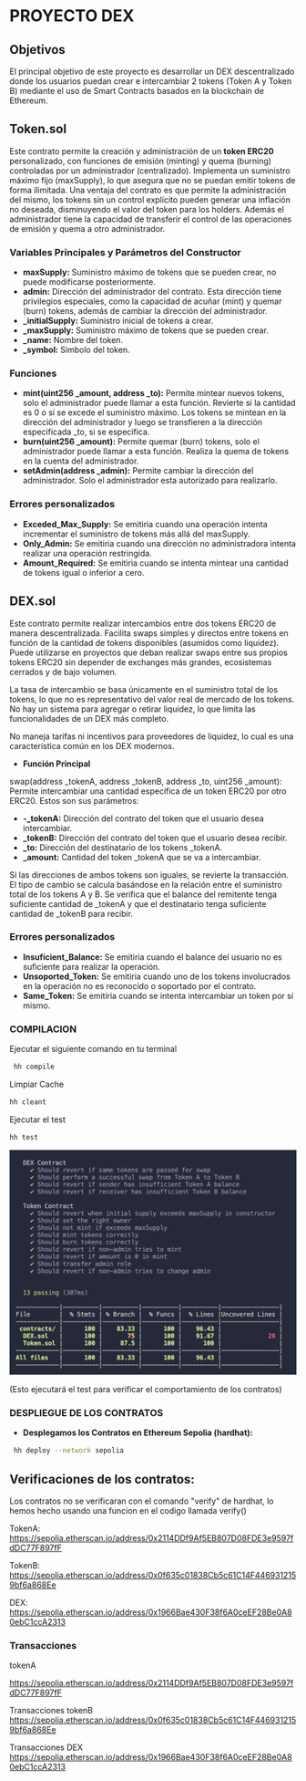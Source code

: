 # PROYECTO DEX

## Objetivos
El principal objetivo de este proyecto es desarrollar un DEX descentralizado donde los usuarios puedan crear e intercambiar 2 tokens (Token A y Token B) mediante el uso de Smart Contracts basados en la blockchain de Ethereum.

## Token.sol
Este contrato permite la creación y administración de un **token ERC20** personalizado, con funciones de emisión (minting) y quema (burning) controladas por un administrador (centralizado). Implementa un suministro máximo fijo (maxSupply), lo que asegura que no se puedan emitir tokens de forma ilimitada. 
Una ventaja del contrato es que permite la administración del mismo, los tokens sin un control explícito pueden generar una inflación no deseada, disminuyendo el valor del token para los holders. Además el administrador tiene la capacidad de transferir el control de las operaciones de emisión y quema a otro administrador.

### Variables Principales y Parámetros del Constructor
- **maxSupply:** Suministro máximo de tokens que se pueden crear, no puede modificarse posteriormente.
- **admin:** Dirección del administrador del contrato. Esta dirección tiene privilegios especiales, como la capacidad de acuñar (mint) y quemar (burn) tokens, además de cambiar la dirección del administrador.
- **_initialSupply:** Suministro inicial de tokens a crear.
- **_maxSupply:** Suministro máximo de tokens que se pueden crear.
- **_name:** Nombre del token.
- **_symbol:** Símbolo del token.

### Funciones
- **mint(uint256 _amount, address _to):** Permite mintear nuevos tokens, solo el administrador puede llamar a esta función. Revierte si la cantidad es 0 o si se excede el suministro máximo. Los tokens se mintean en la dirección del administrador y luego se transfieren a la dirección especificada _to, si se especifica.
- **burn(uint256 _amount):** Permite quemar (burn) tokens, solo el administrador puede llamar a esta función. Realiza la quema de tokens en la cuenta del administrador.
- **setAdmin(address _admin):** Permite cambiar la dirección del administrador. Solo el administrador esta autorizado para realizarlo.

### Errores personalizados
- **Exceded_Max_Supply:** Se emitiria cuando una operación intenta incrementar el suministro de tokens más allá del maxSupply.
- **Only_Admin:** Se emitiria cuando una dirección no administradora intenta realizar una operación restringida.
- **Amount_Required:** Se emitiria cuando se intenta mintear una cantidad de tokens igual o inferior a cero.


## DEX.sol
Este contrato permite realizar intercambios entre dos tokens ERC20 de manera descentralizada. Facilita swaps simples y directos entre tokens en función de la cantidad de tokens disponibles (asumidos como liquidez). Puede utilizarse en proyectos que deban realizar swaps entre sus propios tokens ERC20 sin depender de exchanges más grandes, ecosistemas cerrados y de bajo volumen.

La tasa de intercambio se basa únicamente en el suministro total de los tokens, lo que no es representativo del valor real de mercado de los tokens.
No hay un sistema para agregar o retirar liquidez, lo que limita las funcionalidades de un DEX más completo.

No maneja tarifas ni incentivos para proveedores de liquidez, lo cual es una característica común en los DEX modernos.
- **Función Principal**

swap(address _tokenA, address _tokenB, address _to, uint256 _amount):  Permite intercambiar una cantidad específica de un token ERC20 por otro ERC20. Estos son sus parámetros:
- **-_tokenA:** Dirección del contrato del token que el usuario desea intercambiar.
- **_tokenB:** Dirección del contrato del token que el usuario desea recibir.
- **_to:** Dirección del destinatario de los tokens _tokenA.
- **_amount:** Cantidad del token _tokenA que se va a intercambiar.

Si las direcciones de ambos tokens son iguales, se revierte la transacción. El tipo de cambio se calcula basándose en la relación entre el suministro total de los tokens A y B.
 Se verifica que el balance del remitente tenga suficiente cantidad de _tokenA y que el destinatario tenga suficiente cantidad de _tokenB para recibir.

### Errores personalizados
- **Insuficient_Balance:** Se emitiria cuando el balance del usuario no es suficiente para realizar la operación.
- **Unsoported_Token:** Se emitiria cuando uno de los tokens involucrados en la operación no es reconocido o soportado por el contrato. 
- **Same_Token:** Se emitiria cuando se intenta intercambiar un token por sí mismo.

### COMPILACION
Ejecutar el siguiente comando en tu terminal
```bash
 hh compile
```
Limpiar Cache
```bash
hh cleant
```

Ejecutar el test
```bash
hh test
```
![alt text](https://github.com/KopperIfr/DEX/blob/main/images/local-test.png "Logo Title Text 1")

(Esto ejecutará el test para verificar el comportamiento de los contratos)

 
### DESPLIEGUE DE LOS CONTRATOS

- **Desplegamos los Contratos  en Ethereum Sepolia (hardhat):**
```bash
 hh deploy --network sepolia
```

## Verificaciones de los contratos:

Los contratos no se verificaran con el comando "verify" de hardhat, lo hemos hecho usando una funcion en el codigo llamada verify()

TokenA: https://sepolia.etherscan.io/address/0x2114DDf9Af5EB807D08FDE3e9597fdDC77F897fF

TokenB: https://sepolia.etherscan.io/address/0x0f635c01838Cb5c61C14F4469312159bf6a868Ee

DEX: https://sepolia.etherscan.io/address/0x1966Bae430F38f6A0ceEF28Be0A80ebC1ccA2313
 
 ### Transacciones
 
tokenA

https://sepolia.etherscan.io/address/0x2114DDf9Af5EB807D08FDE3e9597fdDC77F897fF

Transacciones tokenB
https://sepolia.etherscan.io/address/0x0f635c01838Cb5c61C14F4469312159bf6a868Ee

Transacciones DEX
https://sepolia.etherscan.io/address/0x1966Bae430F38f6A0ceEF28Be0A80ebC1ccA2313












